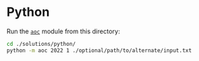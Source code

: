 # Python

Run the [`aoc`](./aoc/) module from this directory:

```bash
cd ./solutions/python/
python -m aoc 2022 1 ./optional/path/to/alternate/input.txt
```

